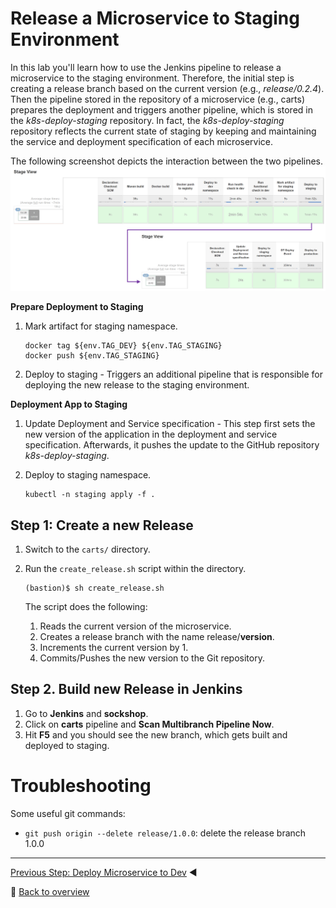 # Release a Microservice to Staging Environment

In this lab you'll learn how to use the Jenkins pipeline to release a microservice to the staging environment. Therefore, the initial step is creating a release branch based on the current version (e.g., *release/0.2.4*). Then the pipeline stored in the repository of a microservice (e.g., carts) prepares the deployment and triggers another pipeline, which is stored in the *k8s-deploy-staging* repository. In fact, the *k8s-deploy-staging* repository reflects the current state of staging by keeping and maintaining the service and deployment specification of each microservice. 

The following screenshot depicts the interaction between the two pipelines.
![pipeline_staging](../assets/pipeline_staging.png)

**Prepare Deployment to Staging**
1. Mark artifact for staging namespace.
    ```
    docker tag ${env.TAG_DEV} ${env.TAG_STAGING}
    docker push ${env.TAG_STAGING}
    ```

1. Deploy to staging - Triggers an additional pipeline that is responsible for deploying the new release to the staging environment. 

**Deployment App to Staging**
1. Update Deployment and Service specification - This step first sets the new version of the application in the deployment and service specification. Afterwards, it pushes the update to the GitHub repository *k8s-deploy-staging*.

1. Deploy to staging namespace.
    ```
    kubectl -n staging apply -f .
    ```

## Step 1: Create a new Release

1. Switch to the `carts/` directory.

1. Run the `create_release.sh` script within the directory.
    ```
    (bastion)$ sh create_release.sh
    ```

    The script does the following:
    1. Reads the current version of the microservice.
    1. Creates a release branch with the name release/**version**.
    1. Increments the current version by 1. 
    1. Commits/Pushes the new version to the Git repository.

## Step 2. Build new Release in Jenkins
1. Go to **Jenkins** and **sockshop**.
1. Click on **carts** pipeline and **Scan Multibranch Pipeline Now**.
1. Hit **F5** and you should see the new branch, which gets built and deployed to staging. 

# Troubleshooting
Some useful git commands:
- `git push origin --delete release/1.0.0`: delete the release branch 1.0.0

---

[Previous Step: Deploy Microservice to Dev](../02_Deploy_Microservice_to_Dev) :arrow_backward: 

:arrow_up_small: [Back to overview](../)